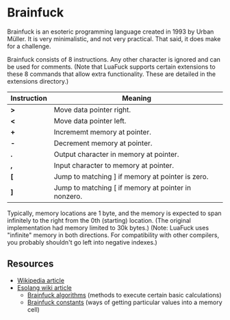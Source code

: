 # Brainfuck

Brainfuck is an esoteric programming language created in 1993 by Urban Müller. It is very minimalistic,
and not very practical. That said, it does make for a challenge.

Brainfuck consists of 8 instructions. Any other character is ignored and can be used for comments.
(Note that LuaFuck supports certain extensions to these 8 commands that allow extra functionality.
 These are detailed in the extensions directory.)

| Instruction | Meaning |
|-------------|---------|
| **&gt;** | Move data pointer right. |
| **&lt;** | Move data pointer left. |
| **+** | Incrememt memory at pointer. |
| **-** | Decrement memory at pointer. |
| **.** | Output character in memory at pointer. |
| **,** | Input character to memory at pointer. |
| **[** | Jump to matching ] if memory at pointer is zero. |
| **]** | Jump to matching [ if memory at pointer in nonzero. |

Typically, memory locations are 1 byte, and the memory is expected to span infinitely to the right
from the 0th (starting) location. (The original implementation had memory limited to 30k bytes.)
(Note: LuaFuck uses "infinite" memory in both directions. For compatibility with other compilers,
 you probably shouldn't go left into negative indexes.)

## Resources

- [Wikipedia article](https://en.wikipedia.org/wiki/Brainfuck)
- [Esolang wiki article](https://esolangs.org/wiki/Brainfuck)
  - [Brainfuck algorithms](https://esolangs.org/wiki/Brainfuck_algorithms)
    (methods to execute certain basic calculations)
  - [Brainfuck constants](https://esolangs.org/wiki/Brainfuck_constants)
    (ways of getting particular values into a memory cell)
